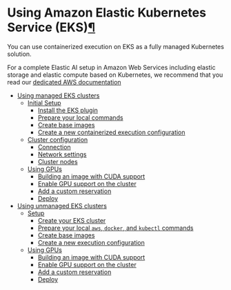 Using Amazon Elastic Kubernetes Service (EKS)[¶](#using-amazon-elastic-kubernetes-service-eks "Permalink to this heading")
==========================================================================================================================


You can use containerized execution on EKS as a fully managed Kubernetes solution.


For a complete Elastic AI setup in Amazon Web Services including elastic storage and elastic compute based on Kubernetes, we recommend that you read our [dedicated AWS documentation](../../cloud/aws/index.html)



* [Using managed EKS clusters](managed.html)
	+ [Initial Setup](managed.html#initial-setup)
		- [Install the EKS plugin](managed.html#install-the-eks-plugin)
		- [Prepare your local commands](managed.html#prepare-your-local-commands)
		- [Create base images](managed.html#create-base-images)
		- [Create a new containerized execution configuration](managed.html#create-a-new-containerized-execution-configuration)
	+ [Cluster configuration](managed.html#cluster-configuration)
		- [Connection](managed.html#connection)
		- [Network settings](managed.html#network-settings)
		- [Cluster nodes](managed.html#cluster-nodes)
	+ [Using GPUs](managed.html#using-gpus)
		- [Building an image with CUDA support](managed.html#building-an-image-with-cuda-support)
		- [Enable GPU support on the cluster](managed.html#enable-gpu-support-on-the-cluster)
		- [Add a custom reservation](managed.html#add-a-custom-reservation)
		- [Deploy](managed.html#deploy)
* [Using unmanaged EKS clusters](unmanaged.html)
	+ [Setup](unmanaged.html#setup)
		- [Create your EKS cluster](unmanaged.html#create-your-eks-cluster)
		- [Prepare your local `aws`, `docker`, and `kubectl` commands](unmanaged.html#prepare-your-local-aws-docker-and-kubectl-commands)
		- [Create base images](unmanaged.html#create-base-images)
		- [Create a new execution configuration](unmanaged.html#create-a-new-execution-configuration)
	+ [Using GPUs](unmanaged.html#using-gpus)
		- [Building an image with CUDA support](unmanaged.html#building-an-image-with-cuda-support)
		- [Enable GPU support on the cluster](unmanaged.html#enable-gpu-support-on-the-cluster)
		- [Add a custom reservation](unmanaged.html#add-a-custom-reservation)
		- [Deploy](unmanaged.html#deploy)